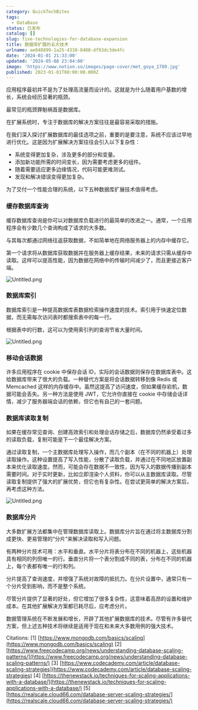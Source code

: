 ```yaml
---
category: QuickTechBites
tags:
  - DataBase
status: 已发布
catalog: []
slug: five-technologies-for-database-expansion
title: 数据库扩展的五大技术
urlname: ae048899-1a25-4338-8408-df93dc3de4fc
date: '2024-01-01 21:33:00'
updated: '2024-05-08 23:04:00'
image: 'https://www.notion.so/images/page-cover/met_goya_1789.jpg'
published: 2023-01-01T08:00:00.000Z
---
```


应用程序最初并不是为了处理高流量而设计的。这就是为什么随着用户基数的增长，系统会经历显著的瓶颈。


最常见的瓶颈罪魁祸首是数据库。


在扩展系统时，专注于数据库的解决方案往往是最容易采取的措施。


在我们深入探讨扩展数据库的最佳选项之前，重要的是要注意，系统不应该过早地进行优化。这是因为扩展解决方案往往会引入以下复杂性：

- 系统变得更加复杂，涉及更多的部分和变量。
- 添加新功能所需的时间变长，因为需要考虑更多的组件。
- 随着需要适应更多边缘情况，代码可能更难测试。
- 发现和解决错误变得更加复杂。

为了交付一个性能合理的系统，以下五种数据库扩展技术值得考虑。


### **缓存数据库查询**


缓存数据库查询是你可以对数据库负载进行的最简单的改进之一。通常，一个应用程序会有少数几个查询构成了请求的大多数。


与其每次都通过网络往返获取数据，不如简单地在网络服务器上的内存中缓存它。


第一个请求将从数据库获取数据并在服务器上缓存结果，未来的请求只需从缓存中读取。这样可以提高性能，因为数据在网络中的传输时间减少了，而且更接近客户端。


![Untitled.png](https://prod-files-secure.s3.us-west-2.amazonaws.com/5d24fe63-e567-4804-86f9-9fdc62e13082/90ccd300-8cb4-4392-a93f-76f7d0b7f352/Untitled.png?X-Amz-Algorithm=AWS4-HMAC-SHA256&X-Amz-Content-Sha256=UNSIGNED-PAYLOAD&X-Amz-Credential=ASIAZI2LB4667N536B3H%2F20250208%2Fus-west-2%2Fs3%2Faws4_request&X-Amz-Date=20250208T213256Z&X-Amz-Expires=3600&X-Amz-Security-Token=IQoJb3JpZ2luX2VjEH4aCXVzLXdlc3QtMiJIMEYCIQC2EOoc2cLOgQoY6b6yiDRXJYT2kN5PJXoecRKbZKoKzwIhAJ9zTXq68%2B3yc5DotGs8DGoTXxaX1Cw60JGCWAODBFX6KogECJf%2F%2F%2F%2F%2F%2F%2F%2F%2F%2FwEQABoMNjM3NDIzMTgzODA1IgzDw7JpsLN%2Fj1L4%2FiEq3ANd%2Fne5z6O7foeQHmBkj0B4k9rcK%2F%2BsKMbX%2FeDm7G7ZeJkGA8HO0SlhdSKAakSW5qI4SG2j8gbDugy3%2BdXMhLm%2B3risP0aDEBRzy4Apfzt18ZCHpn5WiPglZthfQMEXIOcYhGKCVIRqLQRL3LjVlM5gCsRgtBfXbpr0AvkRWJ8LyTg%2FSYkuRXEr3Nyn5TEKE0TPQ%2FID2ULb%2FvF9AMcWGjwAqWGS05c6cOeJ4KyFuHzXq%2B4tclPh3B00JSv%2BjvTQVOsLTTaRA%2BSTGSctbhC5FaABIqNPhv8sTLTtkKKSDay6T%2FuJ7IyXAR5BBi6owMEMwDP9hoWpSidXR%2FUrYgZeHZIG0XFTAF9yA1quSU%2BjhJgUBEuvt3Oe5E9j8fiVx8%2B9rD51M5aBdlnlmfApZwP71cVkOhMFFAbX8sEALfeg3ZeavkOD2fBej%2BlnJo202sBmA29NHc8YkT9mvHcAaq%2B0I4UZRatkbrXBMHA%2B7Q0dfJdCEHmKX80IbEeKZwWbF3kFPaQ2rhVA66cqvu8948%2FLkzD0ADYJ%2BqgU39vyRTP%2Fw5QUNnAM%2BDyhXNnpTM2XcKusR%2FfboMPI4zUHUkgXT9V3EKDLTK6rWoXVyHzSjbMMahSbIs8qyUy7T5uJ7Fk75zC7l5%2B9BjqkAejG7srWxWLddNRadUw96qS9hwZepYjoffN2602J%2Ff%2FI%2B%2BSrb1aC7volUaSxchHt91%2BLyvn42RREbCuKnsqQ5PQrY2vu5WdJM9NmnKDF%2BxziP26sM9eioVrIXUNVLfQdKc0jxAw03BWMB6UIZ%2F9ZImxESXuXNHCPP2LkXMQM7%2BFqkK%2FFADiGtSCAGRFIQebh16M%2FwQLgxSrL3RRim3nDYgi8Y4Im&X-Amz-Signature=46830adde3f8c8d1979dec2c8751ef5fb0404adc007a46e811f27b9d8c80c991&X-Amz-SignedHeaders=host&x-id=GetObject)


### **数据库索引**


数据库索引是一种提高数据库表数据检索操作速度的技术。索引用于快速定位数据，而无需每次访问表时都搜索表中的每一行。


根据表中的行数，这可以为使用索引列的查询节省大量时间。


![Untitled.png](https://prod-files-secure.s3.us-west-2.amazonaws.com/5d24fe63-e567-4804-86f9-9fdc62e13082/d4109739-24f9-4adf-abd6-8eec0d12f3c8/Untitled.png?X-Amz-Algorithm=AWS4-HMAC-SHA256&X-Amz-Content-Sha256=UNSIGNED-PAYLOAD&X-Amz-Credential=ASIAZI2LB4667N536B3H%2F20250208%2Fus-west-2%2Fs3%2Faws4_request&X-Amz-Date=20250208T213256Z&X-Amz-Expires=3600&X-Amz-Security-Token=IQoJb3JpZ2luX2VjEH4aCXVzLXdlc3QtMiJIMEYCIQC2EOoc2cLOgQoY6b6yiDRXJYT2kN5PJXoecRKbZKoKzwIhAJ9zTXq68%2B3yc5DotGs8DGoTXxaX1Cw60JGCWAODBFX6KogECJf%2F%2F%2F%2F%2F%2F%2F%2F%2F%2FwEQABoMNjM3NDIzMTgzODA1IgzDw7JpsLN%2Fj1L4%2FiEq3ANd%2Fne5z6O7foeQHmBkj0B4k9rcK%2F%2BsKMbX%2FeDm7G7ZeJkGA8HO0SlhdSKAakSW5qI4SG2j8gbDugy3%2BdXMhLm%2B3risP0aDEBRzy4Apfzt18ZCHpn5WiPglZthfQMEXIOcYhGKCVIRqLQRL3LjVlM5gCsRgtBfXbpr0AvkRWJ8LyTg%2FSYkuRXEr3Nyn5TEKE0TPQ%2FID2ULb%2FvF9AMcWGjwAqWGS05c6cOeJ4KyFuHzXq%2B4tclPh3B00JSv%2BjvTQVOsLTTaRA%2BSTGSctbhC5FaABIqNPhv8sTLTtkKKSDay6T%2FuJ7IyXAR5BBi6owMEMwDP9hoWpSidXR%2FUrYgZeHZIG0XFTAF9yA1quSU%2BjhJgUBEuvt3Oe5E9j8fiVx8%2B9rD51M5aBdlnlmfApZwP71cVkOhMFFAbX8sEALfeg3ZeavkOD2fBej%2BlnJo202sBmA29NHc8YkT9mvHcAaq%2B0I4UZRatkbrXBMHA%2B7Q0dfJdCEHmKX80IbEeKZwWbF3kFPaQ2rhVA66cqvu8948%2FLkzD0ADYJ%2BqgU39vyRTP%2Fw5QUNnAM%2BDyhXNnpTM2XcKusR%2FfboMPI4zUHUkgXT9V3EKDLTK6rWoXVyHzSjbMMahSbIs8qyUy7T5uJ7Fk75zC7l5%2B9BjqkAejG7srWxWLddNRadUw96qS9hwZepYjoffN2602J%2Ff%2FI%2B%2BSrb1aC7volUaSxchHt91%2BLyvn42RREbCuKnsqQ5PQrY2vu5WdJM9NmnKDF%2BxziP26sM9eioVrIXUNVLfQdKc0jxAw03BWMB6UIZ%2F9ZImxESXuXNHCPP2LkXMQM7%2BFqkK%2FFADiGtSCAGRFIQebh16M%2FwQLgxSrL3RRim3nDYgi8Y4Im&X-Amz-Signature=ebed29b63f1a6cfd9ccdd5a6bc501ff53a82ebc1ec26d90cdf6a2b7325880755&X-Amz-SignedHeaders=host&x-id=GetObject)


### **移动会话数据**


许多应用程序在 cookie 中保存会话 ID，实际的会话数据则保存在数据库表中。这给数据库带来了很大的负载。一种替代方案是将会话数据转移到像 Redis 或 Memcached 这样的内存缓存中。虽然这提高了访问速度，但如果缓存宕机，数据可能会丢失。另一种方法是使用 JWT，它允许你直接在 cookie 中存储会话详情，减少了服务器端会话的依赖，但它也有自己的一套问题。


### **数据库读取复制**


如果在缓存常见查询、创建高效索引和处理会话存储之后，数据库仍然承受着过多的读取负载，复制可能是下一个最佳解决方案。


通过读取复制，一个主数据库处理写入操作，而几个副本（在不同的机器上）处理读取操作。这种设置提高了写入性能，分散了读取负载，并通过在不同地区放置副本来优化读取速度。然而，可能会存在数据不一致性，因为写入的数据传播到副本需要时间。对于实时更新，比如立即渲染个人资料，你可以从主数据库读取。尽管读取复制提供了强大的扩展优势，但它也有复杂性。在尝试更简单的解决方案后，再考虑这种方法。


![Untitled.png](https://prod-files-secure.s3.us-west-2.amazonaws.com/5d24fe63-e567-4804-86f9-9fdc62e13082/24928cbe-8502-42c3-8c51-57b72171cc67/Untitled.png?X-Amz-Algorithm=AWS4-HMAC-SHA256&X-Amz-Content-Sha256=UNSIGNED-PAYLOAD&X-Amz-Credential=ASIAZI2LB4667N536B3H%2F20250208%2Fus-west-2%2Fs3%2Faws4_request&X-Amz-Date=20250208T213256Z&X-Amz-Expires=3600&X-Amz-Security-Token=IQoJb3JpZ2luX2VjEH4aCXVzLXdlc3QtMiJIMEYCIQC2EOoc2cLOgQoY6b6yiDRXJYT2kN5PJXoecRKbZKoKzwIhAJ9zTXq68%2B3yc5DotGs8DGoTXxaX1Cw60JGCWAODBFX6KogECJf%2F%2F%2F%2F%2F%2F%2F%2F%2F%2FwEQABoMNjM3NDIzMTgzODA1IgzDw7JpsLN%2Fj1L4%2FiEq3ANd%2Fne5z6O7foeQHmBkj0B4k9rcK%2F%2BsKMbX%2FeDm7G7ZeJkGA8HO0SlhdSKAakSW5qI4SG2j8gbDugy3%2BdXMhLm%2B3risP0aDEBRzy4Apfzt18ZCHpn5WiPglZthfQMEXIOcYhGKCVIRqLQRL3LjVlM5gCsRgtBfXbpr0AvkRWJ8LyTg%2FSYkuRXEr3Nyn5TEKE0TPQ%2FID2ULb%2FvF9AMcWGjwAqWGS05c6cOeJ4KyFuHzXq%2B4tclPh3B00JSv%2BjvTQVOsLTTaRA%2BSTGSctbhC5FaABIqNPhv8sTLTtkKKSDay6T%2FuJ7IyXAR5BBi6owMEMwDP9hoWpSidXR%2FUrYgZeHZIG0XFTAF9yA1quSU%2BjhJgUBEuvt3Oe5E9j8fiVx8%2B9rD51M5aBdlnlmfApZwP71cVkOhMFFAbX8sEALfeg3ZeavkOD2fBej%2BlnJo202sBmA29NHc8YkT9mvHcAaq%2B0I4UZRatkbrXBMHA%2B7Q0dfJdCEHmKX80IbEeKZwWbF3kFPaQ2rhVA66cqvu8948%2FLkzD0ADYJ%2BqgU39vyRTP%2Fw5QUNnAM%2BDyhXNnpTM2XcKusR%2FfboMPI4zUHUkgXT9V3EKDLTK6rWoXVyHzSjbMMahSbIs8qyUy7T5uJ7Fk75zC7l5%2B9BjqkAejG7srWxWLddNRadUw96qS9hwZepYjoffN2602J%2Ff%2FI%2B%2BSrb1aC7volUaSxchHt91%2BLyvn42RREbCuKnsqQ5PQrY2vu5WdJM9NmnKDF%2BxziP26sM9eioVrIXUNVLfQdKc0jxAw03BWMB6UIZ%2F9ZImxESXuXNHCPP2LkXMQM7%2BFqkK%2FFADiGtSCAGRFIQebh16M%2FwQLgxSrL3RRim3nDYgi8Y4Im&X-Amz-Signature=a0710fc0462b6250506d51986c606c858a6828332350dfa601c1ffdb8da57edb&X-Amz-SignedHeaders=host&x-id=GetObject)


### **数据库分片**


大多数扩展方法都集中在管理数据库读取上。数据库分片旨在通过将主数据库分割成更快、更易管理的“分片”来解决读取和写入问题。


有两种分片技术可用：水平和垂直。水平分片将表分布在不同的机器上，这些机器具有相同的列但唯一的行。垂直分片将一个表分割成不同的表，分布在不同的机器上，每个表都有唯一的行和列。


分片提高了查询速度，并增强了系统对故障的抵抗力。在分片设置中，通常只有一个分片受到影响，而不是整个系统。


尽管分片提供了显著的好处，但它增加了很多复杂性，这意味着高昂的设置和维护成本。在其他扩展解决方案都已耗尽后，应考虑分片。


数据管理系统在不断发展和增长，开辟了其他扩展数据库的技术。尽管有许多替代方案，但上述五种技术将继续是适用于现在和未来大多数用例的强大技术。


Citations:
[1] [https://www.mongodb.com/basics/scaling](https://www.mongodb.com/basics/scaling)
[2] [https://www.freecodecamp.org/news/understanding-database-scaling-patterns/](https://www.freecodecamp.org/news/understanding-database-scaling-patterns/)
[3] [https://www.codecademy.com/article/database-scaling-strategies](https://www.codecademy.com/article/database-scaling-strategies)
[4] [https://thenewstack.io/techniques-for-scaling-applications-with-a-database/](https://thenewstack.io/techniques-for-scaling-applications-with-a-database/)
[5] [https://realscale.cloud66.com/database-server-scaling-strategies/](https://realscale.cloud66.com/database-server-scaling-strategies/)

